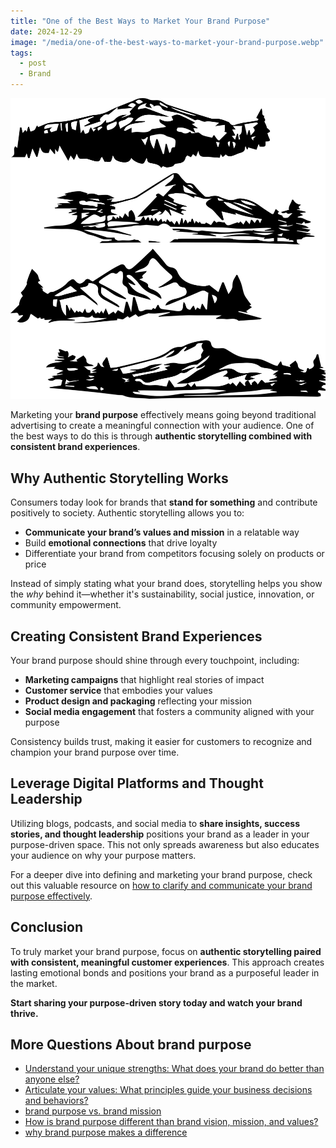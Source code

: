 ```yaml
---
title: "One of the Best Ways to Market Your Brand Purpose"
date: 2024-12-29
image: "/media/one-of-the-best-ways-to-market-your-brand-purpose.webp"
tags:
  - post
  - Brand
---
```


![One of the Best Ways to Market Your Brand Purpose](/media/one-of-the-best-ways-to-market-your-brand-purpose.webp)

Marketing your **brand purpose** effectively means going beyond traditional advertising to create a meaningful connection with your audience. One of the best ways to do this is through **authentic storytelling combined with consistent brand experiences**.

## Why Authentic Storytelling Works

Consumers today look for brands that **stand for something** and contribute positively to society. Authentic storytelling allows you to:

- **Communicate your brand’s values and mission** in a relatable way
- Build **emotional connections** that drive loyalty
- Differentiate your brand from competitors focusing solely on products or price

Instead of simply stating what your brand does, storytelling helps you show the *why* behind it—whether it's sustainability, social justice, innovation, or community empowerment.

## Creating Consistent Brand Experiences

Your brand purpose should shine through every touchpoint, including:

- **Marketing campaigns** that highlight real stories of impact
- **Customer service** that embodies your values
- **Product design and packaging** reflecting your mission
- **Social media engagement** that fosters a community aligned with your purpose

Consistency builds trust, making it easier for customers to recognize and champion your brand purpose over time.

## Leverage Digital Platforms and Thought Leadership

Utilizing blogs, podcasts, and social media to **share insights, success stories, and thought leadership** positions your brand as a leader in your purpose-driven space. This not only spreads awareness but also educates your audience on why your purpose matters.

For a deeper dive into defining and marketing your brand purpose, check out this valuable resource on [how to clarify and communicate your brand purpose effectively](https://supertotallyawesome.com/posts/brand-purpose).

## Conclusion

To truly market your brand purpose, focus on **authentic storytelling paired with consistent, meaningful customer experiences**. This approach creates lasting emotional bonds and positions your brand as a purposeful leader in the market.

**Start sharing your purpose-driven story today and watch your brand thrive.**

## More Questions About brand purpose

- [Understand your unique strengths: What does your brand do better than anyone else?](/posts/understand-your-unique-strengths-what-does-your-br)
- [Articulate your values: What principles guide your business decisions and behaviors?](/posts/articulate-your-values-what-principles-guide-your-)
- [brand purpose vs. brand mission](/posts/brand-purpose-vs-brand-mission)
- [How is brand purpose different than brand vision, mission, and values?](/posts/how-is-brand-purpose-different-than-brand-vision-m)
- [why brand purpose makes a difference](/posts/why-brand-purpose-makes-a-difference)
